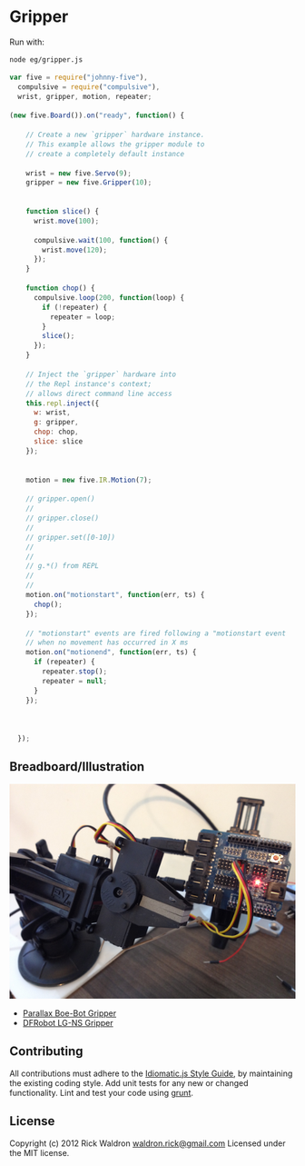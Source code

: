 # Gripper

Run with:
```bash
node eg/gripper.js
```


```javascript
var five = require("johnny-five"),
  compulsive = require("compulsive"),
  wrist, gripper, motion, repeater;

(new five.Board()).on("ready", function() {

    // Create a new `gripper` hardware instance.
    // This example allows the gripper module to
    // create a completely default instance

    wrist = new five.Servo(9);
    gripper = new five.Gripper(10);


    function slice() {
      wrist.move(100);

      compulsive.wait(100, function() {
        wrist.move(120);
      });
    }

    function chop() {
      compulsive.loop(200, function(loop) {
        if (!repeater) {
          repeater = loop;
        }
        slice();
      });
    }

    // Inject the `gripper` hardware into
    // the Repl instance's context;
    // allows direct command line access
    this.repl.inject({
      w: wrist,
      g: gripper,
      chop: chop,
      slice: slice
    });


    motion = new five.IR.Motion(7);

    // gripper.open()
    //
    // gripper.close()
    //
    // gripper.set([0-10])
    //
    //
    // g.*() from REPL
    //
    //
    motion.on("motionstart", function(err, ts) {
      chop();
    });

    // "motionstart" events are fired following a "motionstart event
    // when no movement has occurred in X ms
    motion.on("motionend", function(err, ts) {
      if (repeater) {
        repeater.stop();
        repeater = null;
      }
    });



  });


```


## Breadboard/Illustration


![docs/breadboard/gripper.png](breadboard/gripper.png)



- [Parallax Boe-Bot Gripper](http://www.parallax.com/Portals/0/Downloads/docs/prod/acc/GripperManual-v3.0.pdf)
- [DFRobot LG-NS Gripper](http://www.dfrobot.com/index.php?route=product/product&filter_name=gripper&product_id=628#.UCvGymNST_k)





## Contributing
All contributions must adhere to the [Idiomatic.js Style Guide](https://github.com/rwldrn/idiomatic.js),
by maintaining the existing coding style. Add unit tests for any new or changed functionality. Lint and test your code using [grunt](https://github.com/cowboy/grunt).

## License
Copyright (c) 2012 Rick Waldron <waldron.rick@gmail.com>
Licensed under the MIT license.
